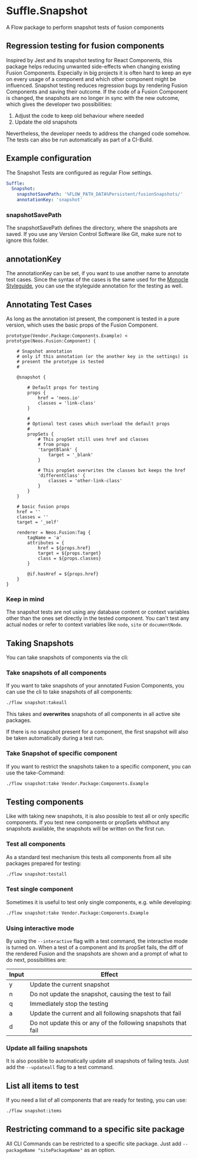 # Suffle.Snapshot

A Flow package to perform snapshot tests of fusion components

## Regression testing for fusion components

Inspired by Jest and its snapshot testing for React Components, this package helps reducing unwanted side-effects when changing existing Fusion Components. Especially in big projects it is often hard to keep an eye on  every usage of a component and which other component might be influenced. Snapshot testing reduces regression bugs by rendering Fusion Components and saving their outcome. If the code of a Fusion Component is changed, the snapshots are no longer in sync with the new outcome, which gives the developer two possibilities:

1. Adjust the code to keep old behaviour where needed
1. Update the old snapshots

Nevertheless, the developer needs to address the changed code somehow. The tests can also be run automatically as part of a CI-Build.

## Example configuration

The Snapshot Tests are configured as regular Flow settings.

````yaml
Suffle:
  Snapshot:
    snapshotSavePath: '%FLOW_PATH_DATA%Persistent/fusionSnapshots/'
    annotationKey: 'snapshot'
````

### snapshotSavePath

The snapshotSavePath defines the directory, where the snapshots are saved. If you use any Version Control Software like Git, make sure not to ignore this folder.

## annotationKey

The annotationKey can be set, if you want to use another name to annotate test cases. Since the syntax of the cases is the same used for the [Monocle Styleguide](https://github.com/sitegeist/Sitegeist.Monocle), you can use the styleguide annotation for the testing as well.

## Annotating Test Cases

As long as the annotation ist present, the component is tested in a pure version, which uses the basic props of the Fusion Component.

```
prototype(Vendor.Package:Components.Example) < prototype(Neos.Fusion:Component) {

    # Snapshot annotation
    # only if this annotation (or the another key in the settings) is
    # present the prototype is tested
    #

    @snapshot {

        # Default props for testing
        props {
            href = 'neos.io'
            classes = 'link-class'
        }

        #
        # Optional test cases which overload the default props
        #
        propSets {
            # This propSet still uses href and classes
            # from props
            'targetBlank' {
                target = '_blank'
            }

            # This propSet overwrites the classes but keeps the href
            'differentClass' {
                classes = 'other-link-class'
            }
        }
    }

    # basic fusion props
    href = ''
    classes = ''
    target = '_self'

    renderer = Neos.Fusion:Tag {
        tagName = 'a'
        attributes = {
            href = ${props.href}
            target = ${props.target}
            class = ${props.classes}
        }

        @if.hasHref = ${props.href}
    }
}
```

### Keep in mind
The snapshot tests are not using any database content or context variables other than the ones set directly in the tested component. You can't test any actual nodes or refer to context variables like `node`, `site` or `documentNode`.


## Taking Snapshots

You can take snapshots of components via the cli:

### Take snapshots of all components

If you want to take snapshots of your annotated Fusion Components, you can use the cli to take snapshots of all components:

```bash
./flow snapshot:takeall
```

This takes and **overwrites** snapshots of all components in all active site packages.

If there is no snapshot present for a component, the first snapshot will also be taken automatically during a test run.

### Take Snapshot of specific component

If you want to restrict the snapshots taken to a specific component, you can use the take-Command:

```bash
./flow snapshot:take Vendor.Package:Components.Example
```

## Testing components

Like with taking new snapshots, it is also possible to test all or only specific components. If you test new components or propSets whithout any snapshots available, the snapshots will be written on the first run.

### Test all components

As a standard test mechanism this tests all components from all site packages prepared for testing:

```bash
./flow snapshot:testall
```

### Test single component

Sometimes it is useful to test only single components, e.g. while developing:

```bash
./flow snapshot:take Vendor.Package:Components.Example
```

### Using interactive mode

By using the `--interactive` flag with a test command, the interactive mode is turned on. When a test of a component and its propSet fails, the diff of the rendered Fusion and the snapshots are shown and a prompt of what to do next, possibilities are:

| Input | Effect |
| --- | --- |
|y|Update the current snapshot|
|n|Do not update the snapshot, causing the test to fail|
|q|Immediately stop the testing|
|a|Update the current and all following snapshots that fail|
|d|Do not update this or any of the following snapshots that fail|

### Update all failing snapshots

It is also possible to automatically update all snapshots of failing tests. Just add the `--updateall` flag to a test command.

## List all items to test

If you need a list of all components that are ready for testing, you can use:

```bash
./flow snapshot:items
```

## Restricting command to a specific site package

All CLI Commands can be restricted to a specific site package. Just add `--packageName "sitePackageName"` as an option.
